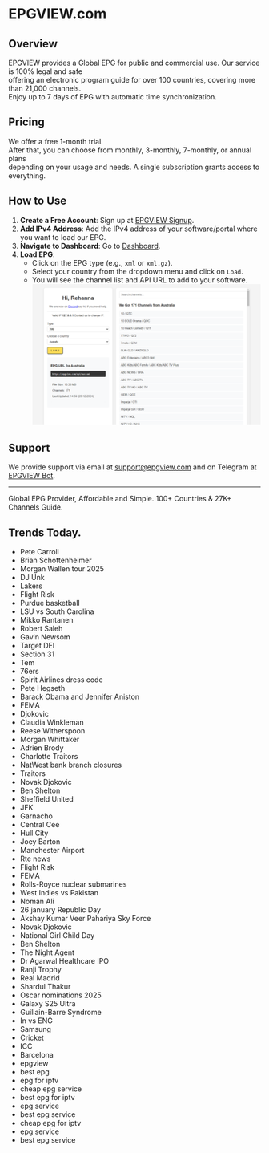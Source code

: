 # EPGVIEW.com



## Overview
EPGVIEW provides a Global EPG for public and commercial use. Our service is 100% legal and safe\
offering an electronic program guide for over 100 countries, covering more than 21,000 channels.\
Enjoy up to 7 days of EPG with automatic time synchronization.

## Pricing
We offer a free 1-month trial. \
After that, you can choose from monthly, 3-monthly, 7-monthly, or annual plans \
depending on your usage and needs. A single subscription grants access to everything.

## How to Use
1. **Create a Free Account**: Sign up at [EPGVIEW Signup](https://epgview.com/signup.php).
2. **Add IPv4 Address**: Add the IPv4 address of your software/portal where you want to load our EPG.
3. **Navigate to Dashboard**: Go to [Dashboard](https://epgview.com/dashboard.php).
4. **Load EPG**:
   - Click on the EPG type (e.g., `xml` or `xml.gz`).
   - Select your country from the dropdown menu and click on `Load`.
   - You will see the channel list and API URL to add to your software.
![EPGVIEW](img/dashboard.png)
## Support
We provide support via email at [support@epgview.com](mailto:support@epgview.com) and on Telegram at [EPGVIEW Bot](https://t.me/epgview_bot).

---

Global EPG Provider, Affordable and Simple. 100+ Countries & 27K+ Channels Guide.

## Trends Today.

- Pete Carroll
- Brian Schottenheimer
- Morgan Wallen tour 2025
- DJ Unk
- Lakers
- Flight Risk
- Purdue basketball
- LSU vs South Carolina
- Mikko Rantanen
- Robert Saleh
- Gavin Newsom
- Target DEI
- Section 31
- Tem
- 76ers
- Spirit Airlines dress code
- Pete Hegseth
- Barack Obama and Jennifer Aniston
- FEMA
- Djokovic
- Claudia Winkleman
- Reese Witherspoon
- Morgan Whittaker
- Adrien Brody
- Charlotte Traitors
- NatWest bank branch closures
- Traitors
- Novak Djokovic
- Ben Shelton
- Sheffield United
- JFK
- Garnacho
- Central Cee
- Hull City
- Joey Barton
- Manchester Airport
- Rte news
- Flight Risk
- FEMA
- Rolls-Royce nuclear submarines
- West Indies vs Pakistan
- Noman Ali
- 26 january Republic Day
- Akshay Kumar Veer Pahariya Sky Force
- Novak Djokovic
- National Girl Child Day
- Ben Shelton
- The Night Agent
- Dr Agarwal Healthcare IPO
- Ranji Trophy
- Real Madrid
- Shardul Thakur
- Oscar nominations 2025
- Galaxy S25 Ultra
- Guillain-Barre Syndrome
- In vs ENG
- Samsung
- Cricket
- ICC
- Barcelona
- epgview
- best epg
- epg for iptv
- cheap epg service
- best epg for iptv
- epg service
- best epg service
- cheap epg for iptv
- epg service
- best epg service

